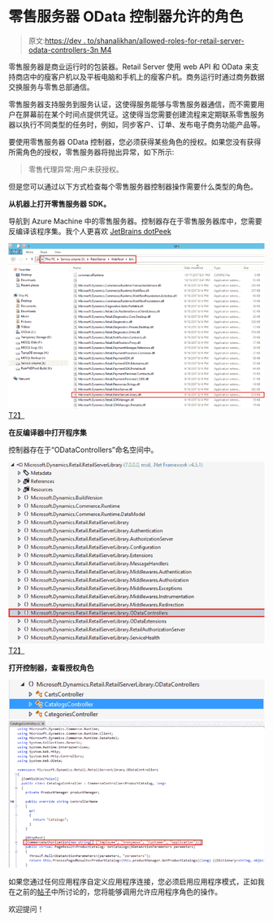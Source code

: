 # 零售服务器 OData 控制器允许的角色

> 原文:[https://dev . to/shanalikhan/allowed-roles-for-retail-server-odata-controllers-3n M4](https://dev.to/shanalikhan/allowed-roles-for-retail-server-odata-controllers-3nm4)

零售服务器是商业运行时的包装器。Retail Server 使用 web API 和 OData 来支持商店中的瘦客户机以及平板电脑和手机上的瘦客户机。商务运行时通过商务数据交换服务与零售总部通信。

零售服务器支持服务到服务认证，这使得服务能够与零售服务器通信，而不需要用户在屏幕前在某个时间点提供凭证。这使得当您需要创建流程来定期联系零售服务器以执行不同类型的任务时，例如，同步客户、订单、发布电子商务功能产品等。

要使用零售服务器 OData 控制器，您必须获得某些角色的授权。如果您没有获得所需角色的授权，零售服务器将抛出异常，如下所示:

> 零售代理异常:用户未获授权。

但是您可以通过以下方式检查每个零售服务器控制器操作需要什么类型的角色。

**从机器上打开零售服务器 SDK。**

导航到 Azure Machine 中的零售服务器。控制器存在于零售服务器库中，您需要反编译该程序集。我个人更喜欢 [JetBrains dotPeek](https://www.jetbrains.com/decompiler/)

[![Retail Server](img/47eb6e0cd598a74f66ab9a3974f36a35.png)T2】](https://res.cloudinary.com/practicaldev/image/fetch/s--lnGZw11e--/c_limit%2Cf_auto%2Cfl_progressive%2Cq_auto%2Cw_880/http://shanalikhan.github.io/img/rs-odata-role1.PNG)

**在反编译器中打开程序集**

控制器存在于“ODataControllers”命名空间中。

[![Retail Server Controllers](img/26071651b81176573d7e80379dc2f281.png)T2】](https://res.cloudinary.com/practicaldev/image/fetch/s--WZk6PtGA--/c_limit%2Cf_auto%2Cfl_progressive%2Cq_auto%2Cw_880/http://shanalikhan.github.io/img/rs-odata-role2.PNG)

**打开控制器，查看授权角色**

[![Retail Server Controllers Roles](img/1629a73b2fad68ae621df4686f9673de.png) ](https://res.cloudinary.com/practicaldev/image/fetch/s--DwSLDlDg--/c_limit%2Cf_auto%2Cfl_progressive%2Cq_auto%2Cw_880/http://shanalikhan.github.io/img/rs-odata-role3.PNG) [ ![Retail Server Controllers Roles](img/38e304e7a0a68fa722f3e68a1b09c011.png)](https://res.cloudinary.com/practicaldev/image/fetch/s--YbyGeEBG--/c_limit%2Cf_auto%2Cfl_progressive%2Cq_auto%2Cw_880/http://shanalikhan.github.io/img/rs-odata-role4.PNG)

如果您通过任何应用程序自定义应用程序连接，您必须启用应用程序模式，正如我在之前的[帖子](http://shanalikhan.github.io/2017/08/31/enable-application-mode-dynamics-retail-server.html)中所讨论的，您将能够调用允许应用程序角色的操作。

欢迎提问！